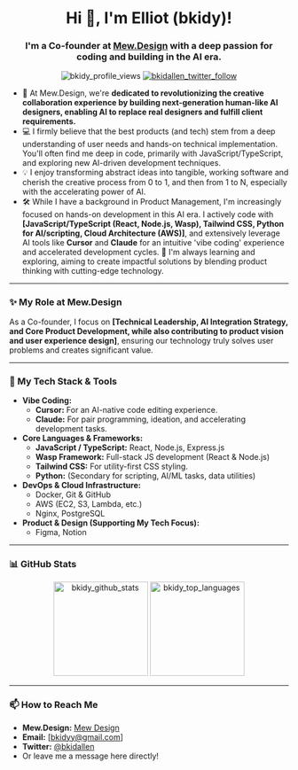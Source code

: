 <div align="center">
  <h1>Hi 👋, I'm Elliot (bkidy)!</h1>
  <h3>I'm a Co-founder at <a href="[Mew.Design Official Website Link or GitHub Organization Link]" target="_blank"><strong>Mew.Design</strong></a> with a deep passion for coding and building in the AI era.</h3>
</div>

<p align="center"> 
  <img src="https://komarev.com/ghpvc/?username=bkidy&label=Profile%20Views&color=0e75b6&style=flat-square" alt="bkidy_profile_views" /> 
  <a href="https://twitter.com/bkidallen" target="_blank"><img src="https://img.shields.io/twitter/follow/bkidallen?logo=twitter&style=for-the-badge" alt="bkidallen_twitter_follow" /></a>
</p>

* 🚀 At Mew.Design, we're **dedicated to revolutionizing the creative collaboration experience by building next-generation human-like AI designers, enabling AI to replace real designers and fulfill client requirements.**
* 💻 I firmly believe that the best products (and tech) stem from a deep understanding of user needs and hands-on technical implementation. You'll often find me deep in code, primarily with JavaScript/TypeScript, and exploring new AI-driven development techniques.
* 💡 I enjoy transforming abstract ideas into tangible, working software and cherish the creative process from 0 to 1, and then from 1 to N, especially with the accelerating power of AI.
* 🛠️ While I have a background in Product Management, I'm increasingly focused on hands-on development in this AI era. I actively code with **[JavaScript/TypeScript (React, Node.js, Wasp), Tailwind CSS, Python for AI/scripting, Cloud Architecture (AWS)]**, and extensively leverage AI tools like **Cursor** and **Claude** for an intuitive 'vibe coding' experience and accelerated development cycles.
🌱 I'm always learning and exploring, aiming to create impactful solutions by blending product thinking with cutting-edge technology.

---
### ✨ My Role at Mew.Design

As a Co-founder, I focus on **[Technical Leadership, AI Integration Strategy, and Core Product Development, while also contributing to product vision and user experience design]**, ensuring our technology truly solves user problems and creates significant value.

---
### 🔧 My Tech Stack & Tools

* **Vibe Coding:**
    * **Cursor:** For an AI-native code editing experience.
    * **Claude:** For pair programming, ideation, and accelerating development tasks.
* **Core Languages & Frameworks:**
    * **JavaScript / TypeScript:** React, Node.js, Express.js
    * **Wasp Framework:** Full-stack JS development (React & Node.js)
    * **Tailwind CSS:** For utility-first CSS styling.
    * **Python:** (Secondary for scripting, AI/ML tasks, data utilities)
* **DevOps & Cloud Infrastructure:**
    * Docker, Git & GitHub
    * AWS (EC2, S3, Lambda, etc.)
    * Nginx, PostgreSQL
* **Product & Design (Supporting My Tech Focus):**
    * Figma, Notion

---
### 📊 GitHub Stats

<p align="center">
  <img src="https://github-readme-stats.vercel.app/api?username=bkidy&show_icons=true&theme=radical&include_all_commits=true&count_private=true&hide_border=true" alt="bkidy_github_stats" height="170em"/>
  <img src="https://github-readme-stats.vercel.app/api/top-langs/?username=bkidy&layout=compact&langs_count=8&theme=radical&hide_border=true" alt="bkidy_top_languages" height="170em"/>
</p>

---
### 📫 How to Reach Me

* **Mew.Design:** <a href="https://mew.design" target="_blank">Mew Design</a>
* **Email:** [bkidyy@gmail.com]
* **Twitter:** <a href="https://twitter.com/bkidallen" target="_blank">@bkidallen</a>
* Or leave me a message here directly!
